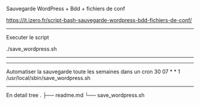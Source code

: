 Sauvegarde WordPress + Bdd + fichiers de conf

https://it.izero.fr/script-bash-sauvegarde-wordpress-bdd-fichiers-de-conf/


---

Executer le script 

./save_wordpress.sh

---
---

Automatiser la sauvegarde toute les semaines dans un cron
30 07 * * 1 /usr/local/sbin/save_wordpress.sh

---


En detail
tree
.
├── readme.md
└── save_wordpress.sh

